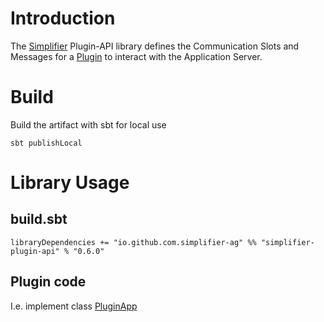 # Introduction 

The [Simplifier](http://simplifier.io) Plugin-API library defines the Communication Slots and Messages for a 
[Plugin](https://community.simplifier.io/doc/current-release/extend/plugins/) to interact with the Application Server.


# Build

Build the artifact with sbt for local use

```sbt publishLocal```


# Library Usage

## build.sbt
```
libraryDependencies += "io.github.com.simplifier-ag" %% "simplifier-plugin-api" % "0.6.0"
```

## Plugin code

I.e. implement class [PluginApp](./src/main/scala/io/simplifier/pluginapi/PluginApp.scala)


